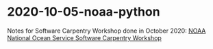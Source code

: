 # 2020-10-05-noaa-python

Notes for Software Carpentry Workshop done in October 2020: [NOAA National Ocean Service Software Carpentry Workshop](https://davidyakobovitch.github.io/2020-10-05-noaa/)